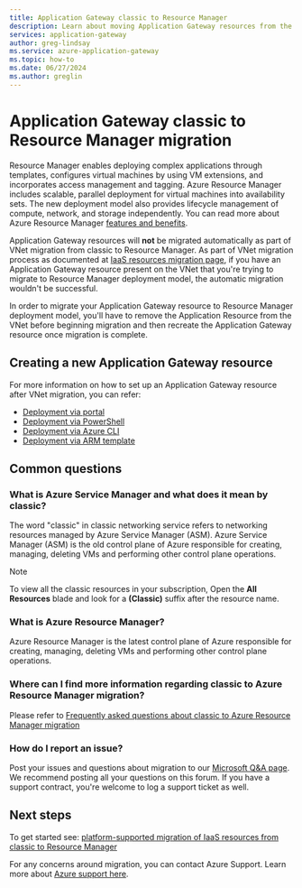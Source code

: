```yaml
---
title: Application Gateway classic to Resource Manager
description: Learn about moving Application Gateway resources from the classic deployment model to the Resource Manager deployment model.
services: application-gateway
author: greg-lindsay
ms.service: azure-application-gateway
ms.topic: how-to
ms.date: 06/27/2024
ms.author: greglin
---
```


# Application Gateway classic to Resource Manager migration

Resource Manager enables deploying complex applications through templates, configures virtual machines by using VM extensions, and incorporates access management and tagging. Azure Resource Manager includes scalable, parallel deployment for virtual machines into availability sets. The new deployment model also provides lifecycle management of compute, network, and storage independently.
You can read more about Azure Resource Manager [features and benefits](../azure-resource-manager/management/overview.md).

Application Gateway resources will **not** be migrated automatically as part of VNet migration from classic to Resource Manager.
As part of VNet migration process as documented at [IaaS resources migration page](/azure/virtual-machines/migration-classic-resource-manager-ps), if you have an Application Gateway resource present on the VNet that you're trying to migrate to Resource Manager deployment model, the automatic migration wouldn't be successful. 

In order to migrate your Application Gateway resource to Resource Manager deployment model, you'll have to remove the Application Resource from the VNet before beginning migration and then recreate the Application Gateway resource once migration is complete.

## Creating a new Application Gateway resource 

For more information on how to set up an Application Gateway resource after VNet migration, you can refer:

* [Deployment via portal](quick-create-portal.md)
* [Deployment via PowerShell](quick-create-powershell.md)
* [Deployment via Azure CLI](quick-create-cli.md)
* [Deployment via ARM template](quick-create-template.md)

## Common questions

### What is Azure Service Manager and what does it mean by classic?

The word "classic" in classic networking service refers to networking resources managed by Azure Service Manager (ASM). Azure Service Manager (ASM) is the old control plane of Azure responsible for creating, managing, deleting VMs and performing other control plane operations.

> [!NOTE]
> To view all the classic resources in your subscription, Open the **All Resources** blade and look for a **(Classic)** suffix after the resource name.

### What is Azure Resource Manager?

Azure Resource Manager is the latest control plane of Azure responsible for creating, managing, deleting VMs and performing other control plane operations.

### Where can I find more information regarding classic to Azure Resource Manager migration?

Please refer to [Frequently asked questions about classic to Azure Resource Manager migration](/azure/virtual-machines/migration-classic-resource-manager-faq)

### How do I report an issue?

Post your issues and questions about migration to our [Microsoft Q&A page](/answers/topics/azure-virtual-network.html). We recommend posting all your questions on this forum. If you have a support contract, you're welcome to log a support ticket as well.

## Next steps
To get started see: [platform-supported migration of IaaS resources from classic to Resource Manager](/azure/virtual-machines/migration-classic-resource-manager-ps)

For any concerns around migration, you can contact Azure Support. Learn more about [Azure support here](https://azure.microsoft.com/support/options/).